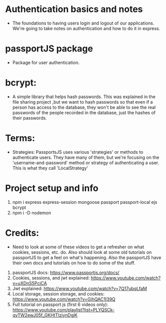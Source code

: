 # Authentication basics and notes

- The foundations to having users login and logout of our
  applications. We're going to take notes on authentication and how
  to do it in express.

# passportJS package

- Package for user authentication.

# bcrypt:

- A simple library that helps hash passwords. This was explained in the file sharing
  project ,but we want to hash passwords so that even if a person has access to the database,
  they won't be able to see the real passwords of the people recorded in the database, just
  the hashes of their passwords.

# Terms:

- Strategies: PassportsJS uses various 'strategies' or methods to authenticate users. They have
  many of them, but we're focusing on the 'username-and-password' method or strategy of
  authenticating a user. This is what they call 'LocalStrategy'

# Project setup and info

1. npm i express express-session mongoose passport passport-local ejs bcrypt
2. npm i -D nodemon

# Credits:

- Need to look at some of these videos to get a refresher on
  what cookies, sessions, etc. do. Also should look at some old tutorials on
  passportJS to get a feel on what's happening. Also the passportJS have
  their own docs and tutorials on how to do some of the stuff.

1. passportJS docs: https://www.passportjs.org/docs/
2. Cookies, sessions, and jwt explained: https://www.youtube.com/watch?v=uXDnS5PcjCA
3. Jwt explained: https://www.youtube.com/watch?v=7Q17ubqLfaM
4. Local storage, session storage, and cookies: https://www.youtube.com/watch?v=GihQAC1I39Q
5. Full tutorial on passport js (first 6 videos only): https://www.youtube.com/playlist?list=PLYQSCk-qyTW2ewJ05f_GKHtTIzjynDgjK
